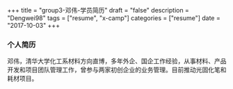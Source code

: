 ﻿+++
title = "group3-邓伟-学员简历"
draft = "false"
description = "Dengwei98"
tags = ["resume", "x-camp"]
categories = ["resume"]
date = "2017-10-03"
+++


### 个人简历

邓伟，清华大学化工系材料方向直博，多年外企、国企工作经验，从事材料、产品开发和项目团队管理工作，曾参与两家初创企业的业务管理。目前推动光固化笔和耗材项目。
